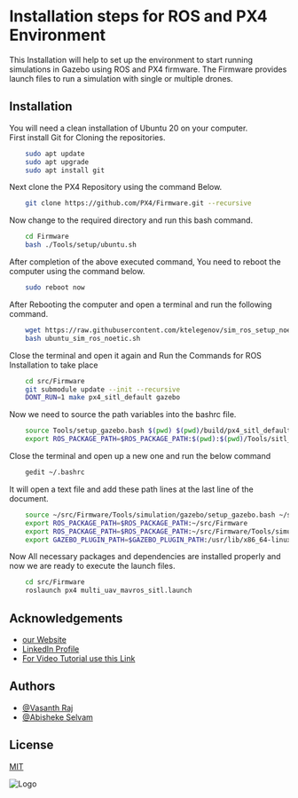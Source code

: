 
# Installation steps for ROS and PX4 Environment

This Installation will help to set up the environment to start running simulations in Gazebo using ROS and PX4 firmware. The Firmware provides launch files to run a simulation with single or multiple drones.

## Installation
You will need a clean installation of Ubuntu 20 on your computer.\
First install Git for Cloning the repositories.
```bash
    sudo apt update
    sudo apt upgrade
    sudo apt install git
```
Next clone the PX4 Repository using the command Below.
```bash
    git clone https://github.com/PX4/Firmware.git --recursive
```
Now change to the required directory and run this bash command.
```bash
    cd Firmware
    bash ./Tools/setup/ubuntu.sh
```
After completion of the above executed command, You need to reboot the computer using the command below.
```bash
    sudo reboot now
```
After Rebooting the computer and open a terminal and run the following command.
```bash
    wget https://raw.githubusercontent.com/ktelegenov/sim_ros_setup_noetic/main/ubuntu_sim_ros_noetic.sh
    bash ubuntu_sim_ros_noetic.sh
```
Close the terminal and open it again and Run the Commands for ROS Installation to take place
```bash
    cd src/Firmware
    git submodule update --init --recursive
    DONT_RUN=1 make px4_sitl_default gazebo
```
Now we need to source the path variables into the bashrc file.
```bash
    source Tools/setup_gazebo.bash $(pwd) $(pwd)/build/px4_sitl_default
    export ROS_PACKAGE_PATH=$ROS_PACKAGE_PATH:$(pwd):$(pwd)/Tools/sitl_gazebo
```
Close the terminal and open up a new one and run the below command
```bash
    gedit ~/.bashrc
```
It will open a text file and add these path lines at the last line of the document.
```bash
    source ~/src/Firmware/Tools/simulation/gazebo/setup_gazebo.bash ~/src/Firmware ~/src/Firmware/build/px4_sitl_default
    export ROS_PACKAGE_PATH=$ROS_PACKAGE_PATH:~/src/Firmware
    export ROS_PACKAGE_PATH=$ROS_PACKAGE_PATH:~/src/Firmware/Tools/simulation/gazebo/sitl_gazebo
    export GAZEBO_PLUGIN_PATH=$GAZEBO_PLUGIN_PATH:/usr/lib/x86_64-linux-gnu/gazebo-9/plugins
```
Now All necessary packages and dependencies are installed properly and now we are ready to execute the launch files.
```bash
    cd src/Firmware
    roslaunch px4 multi_uav_mavros_sitl.launch
```
## Acknowledgements

 - [our Website](https://airosspace.com/)
 - [LinkedIn Profile](https://twitter.com/airosspace)
 - [For Video Tutorial use this Link](https://youtube.com/channel/UCjYW5HZyEUAJd96KT5pJPxw)
## Authors

- [@Vasanth Raj](https://github.com/vasantharajr)
- [@Abisheke Selvam](https://www.github.com/abisheke-rgb)


## License

[MIT](https://choosealicense.com/licenses/mit/)


![Logo](https://dev-to-uploads.s3.amazonaws.com/uploads/articles/th5xamgrr6se0x5ro4g6.png)

